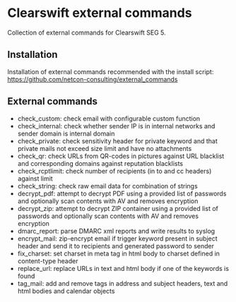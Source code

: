 Clearswift external commands
============================

Collection of external commands for Clearswift SEG 5.

## Installation

Installation of external commands recommended with the install script: https://github.com/netcon-consulting/external_commands

## External commands
* check_custom: check email with configurable custom function
* check_internal: check whether sender IP is in internal networks and sender domain is internal domain
* check_private: check sensitivity header for private keyword and that private mails not exceed size limit and have no attachments
* check_qr: check URLs from QR-codes in pictures against URL blacklist and corresponding domains against reputation blacklists
* check_rcptlimit: check number of recipients (in to and cc headers) against limit
* check_string: check raw email data for combination of strings
* decrypt_pdf: attempt to decrypt PDF using a provided list of passwords and optionally scan contents with AV and removes encryption
* decrypt_zip: attempt to decrypt ZIP container using a provided list of passwords and optionally scan contents with AV and removes encryption
* dmarc_report: parse DMARC xml reports and write results to syslog
* encrypt_mail: zip-encrypt email if trigger keyword present in subject header and send it to recipients and generated password to sender
* fix_charset: set charset in meta tag in html body to charset defined in content-type header
* replace_url: replace URLs in text and html body if one of the keywords is found
* tag_mail: add and remove tags in address and subject headers, text and html bodies and calendar objects
